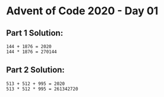 # Advent of Code 2020 - Day 01

## Part 1 Solution:
```
144 + 1876 = 2020
144 * 1876 = 270144
```

## Part 2 Solution:
```
513 + 512 + 995 = 2020
513 * 512 * 995 = 261342720
```
